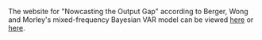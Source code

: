 The website for "Nowcasting the Output Gap" according to Berger, Wong and Morley's mixed-frequency Bayesian VAR model can be viewed [here](https://outputgapnow.com/) or [here](https://crstnn.github.io/NowcastingTheUSOutputGapFE/).
